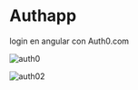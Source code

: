 # Authapp
login en angular con Auth0.com


![auth0](https://user-images.githubusercontent.com/46875264/115101758-6eaa2380-9f0c-11eb-8d9e-d3b467fb437f.png)

![auth02](https://user-images.githubusercontent.com/46875264/115101762-77025e80-9f0c-11eb-82a1-3980fa9a9080.png)




